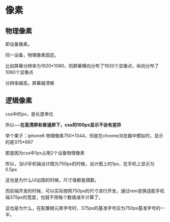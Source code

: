 # 像素

## 物理像素

即设备像素。

同一设备，物理像素固定。

比如屏幕分辨率为1920*1080，则屏幕横向分布了1920个显像点，纵向分布了1080个显像点

分辨率越高，屏幕越清晰

## 逻辑像素

css中的px，是长度单位

所以~~**在高清屏和普通屏下，css的100px显示不会有差异**

举个栗子：iphone6 物理像素750\*1344，但是在chrome浏览器中模拟时，显示的是375\*667

那是因为css中1px占用2个设备物理像素

所以，当UI手机端设计图为750px的时候，设计图上的1px，在手机上显示为0.5px

这也是为什么UI出图的时候，尺寸值都是偶数。

而前端开发的时候，可以实际按照750px的尺寸进行开发，通过rem变换适配手机端375px的宽度，也就不用每个数值减半计算了。

这也是为什么，在配置根元素字号时，375px的基准字号应为750px基准字号的一半。

